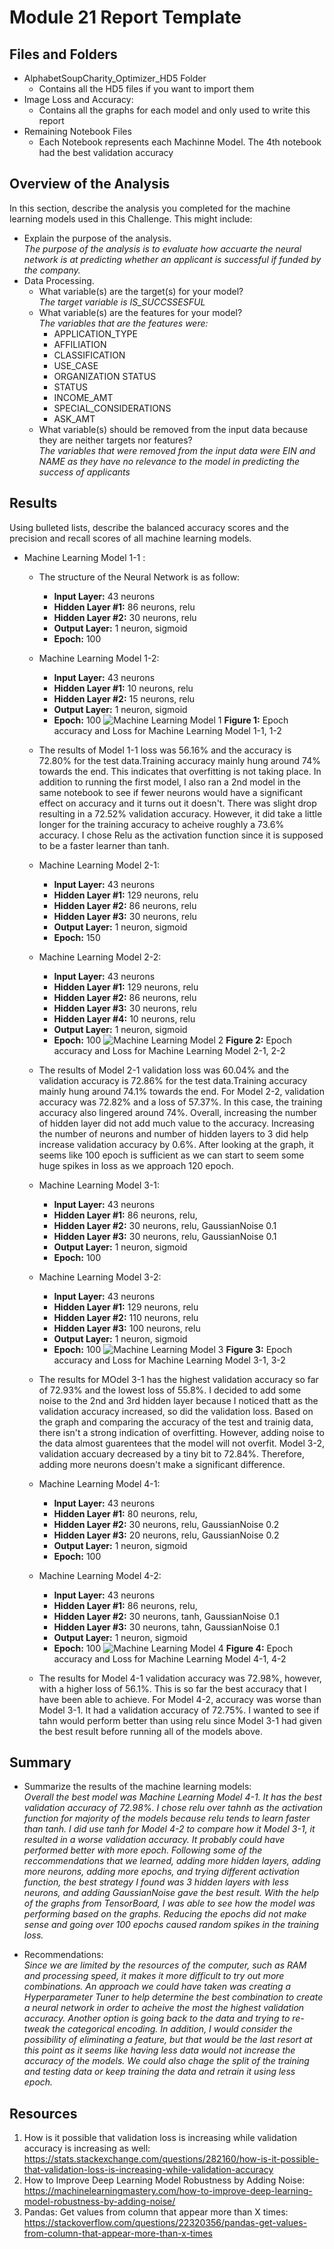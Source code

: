 # Module 21 Report Template

## Files and Folders
* AlphabetSoupCharity_Optimizer_HD5 Folder
  * Contains all the HD5 files if you want to import them 
* Image Loss and Accuracy:
  * Contains all the graphs for each model and only used to write this report
* Remaining Notebook Files
  * Each Notebook represents each Machinne Model. The 4th notebook had the best validation accuracy 

  
## Overview of the Analysis

In this section, describe the analysis you completed for the machine learning models used in this Challenge. This might include: 

* Explain the purpose of the analysis.<br/>
*The purpose of the analysis is to evaluate how accuarte the neural network is at predicting whether an applicant is successful if funded by the company.*
* Data Processing.<br/>
  * What variable(s) are the target(s) for your model?<br/>
  *The target variable is IS_SUCCSSESFUL*<br/>
  * What variable(s) are the features for your model?<br/>
  *The variables that are the features were:*
    * APPLICATION_TYPE
    * AFFILIATION
    * CLASSIFICATION
    * USE_CASE
    * ORGANIZATION STATUS
    * STATUS
    * INCOME_AMT
    * SPECIAL_CONSIDERATIONS	
    * ASK_AMT
  * What variable(s) should be removed from the input data because they are neither targets nor features?<br/>
  *The variables that were removed from the input data were EIN and NAME as they have no relevance to the model in predicting the success of applicants*


## Results

Using bulleted lists, describe the balanced accuracy scores and the precision and recall scores of all machine learning models.

* Machine Learning Model 1-1 :
  * The structure of the Neural Network is as follow: 
    * **Input Layer:** 43 neurons 
    * **Hidden Layer #1:** 86 neurons, relu
    * **Hidden Layer #2:** 30 neurons, relu
    * **Output Layer:** 1 neuron, sigmoid 
    * **Epoch:** 100
 
  * Machine Learning Model 1-2:
    * **Input Layer:** 43 neurons 
    * **Hidden Layer #1:** 10 neurons, relu
    * **Hidden Layer #2:** 15 neurons, relu
    * **Output Layer:** 1 neuron, sigmoid 
    * **Epoch:** 100
   ![Machine Learning Model 1](https://github.com/Dav5T/deep-learning-challenge/assets/130593953/cfe8005e-e1f2-4eba-9e59-5cfe83055837)
   **Figure 1:** Epoch accuracy and Loss for Machine Learning Model 1-1, 1-2

  * The results of Model 1-1 loss was 56.16% and the accuracy is 72.80% for the test data.Training accuracy mainly hung around 74% towards the end. This indicates that overfitting is not taking place. In addition to running the first model, I also ran a 2nd model in the same notebook to see if fewer neurons would have a significant effect on accuracy and it turns out it doesn't. There was slight drop resulting in a 72.52% validation accuracy. However, it did take a little longer for the training accuracy to acheive roughly a 73.6% accuracy. I chose Relu as the activation function since it is supposed to be a faster learner than tanh. 

  * Machine Learning Model 2-1:
    * **Input Layer:** 43 neurons 
    * **Hidden Layer #1:** 129 neurons, relu
    * **Hidden Layer #2:** 86 neurons, relu
    * **Hidden Layer #3:** 30 neurons, relu
    * **Output Layer:** 1 neuron, sigmoid 
    * **Epoch:** 150

  * Machine Learning Model 2-2:
    * **Input Layer:** 43 neurons 
    * **Hidden Layer #1:** 129 neurons, relu
    * **Hidden Layer #2:** 86 neurons, relu
    * **Hidden Layer #3:** 30 neurons, relu
    * **Hidden Layer #4:** 10 neurons, relu
    * **Output Layer:** 1 neuron, sigmoid 
    * **Epoch:** 100
  ![Machine Learning Model 2](https://github.com/Dav5T/deep-learning-challenge/assets/130593953/918beabd-f0ae-4e6c-9953-08ece9d1a1a5)
  **Figure 2:** Epoch accuracy and Loss for Machine Learning Model 2-1, 2-2

  * The results of Model 2-1 validation loss was 60.04% and the validation accuracy is 72.86% for the test data.Training accuracy mainly hung around 74.1% towards the end. For Model 2-2, validation accuracy was 72.82% and a loss of 57.37%. In this case, the training accuracy also lingered around 74%. Overall, increasing the number of hidden layer did not add much value to the accuracy. Increasing the number of neurons and number of hidden layers to 3 did help increase validation accuracy by 0.6%. After looking at the graph, it seems like 100 epoch is sufficient as we can start to seem some huge spikes in loss as we approach 120 epoch. 


  * Machine Learning Model 3-1:
    * **Input Layer:** 43 neurons 
    * **Hidden Layer #1:** 86 neurons, relu, 
    * **Hidden Layer #2:** 30 neurons, relu, GaussianNoise 0.1
    * **Hidden Layer #3:** 30 neurons, relu, GaussianNoise 0.1
    * **Output Layer:** 1 neuron, sigmoid 
    * **Epoch:** 100

  * Machine Learning Model 3-2:
    * **Input Layer:** 43 neurons 
    * **Hidden Layer #1:** 129 neurons, relu
    * **Hidden Layer #2:** 110 neurons, relu
    * **Hidden Layer #3:** 100 neurons, relu
    * **Output Layer:** 1 neuron, sigmoid 
    * **Epoch:** 100
      ![Machine Learning Model 3](https://github.com/Dav5T/deep-learning-challenge/assets/130593953/63aaa733-8b31-4316-bf8b-0a2d3e74eece)
       **Figure 3:** Epoch accuracy and Loss for Machine Learning Model 3-1, 3-2
      
  * The results for MOdel 3-1 has the highest validation accuracy so far of 72.93% and the lowest loss of 55.8%. I decided to add some noise to the 2nd and 3rd hidden layer because I noticed thatt as the validation accuracy increased, so did the validation loss. Based on the graph and comparing the accuracy of the test and trainig data, there isn't a strong indication of overfitting. However, adding noise to the data almost guarentees that the model will not overfit. Model 3-2, validation accuary decreased by a tiny bit to 72.84%. Therefore, adding more neurons doesn't make a significant difference. 


  * Machine Learning Model 4-1:
    * **Input Layer:** 43 neurons 
    * **Hidden Layer #1:** 80 neurons, relu, 
    * **Hidden Layer #2:** 30 neurons, relu, GaussianNoise 0.2
    * **Hidden Layer #3:** 20 neurons, relu, GaussianNoise 0.2
    * **Output Layer:** 1 neuron, sigmoid 
    * **Epoch:** 100

  * Machine Learning Model 4-2:
    * **Input Layer:** 43 neurons 
    * **Hidden Layer #1:** 86 neurons, relu, 
    * **Hidden Layer #2:** 30 neurons, tanh, GaussianNoise 0.1
    * **Hidden Layer #3:** 30 neurons, tahn, GaussianNoise 0.1
    * **Output Layer:** 1 neuron, sigmoid 
    * **Epoch:** 100
      ![Machine Learning Model 4](https://github.com/Dav5T/deep-learning-challenge/assets/130593953/b7ec9910-7eb6-4da2-aed4-04dac6a5c037)
      **Figure 4:** Epoch accuracy and Loss for Machine Learning Model 4-1, 4-2

  * The results for Model 4-1 validation accuracy was 72.98%, however, with a higher loss of 56.1%. This is so far the best accuracy that I have been able to achieve. For Model 4-2, accuracy was worse than Model 3-1. It had a validation accuracy of 72.75%. I wanted to see if tahn would perform better than using relu since Model 3-1 had given the best result before running all of the models above. 


## Summary

* Summarize the results of the machine learning models:<br/>
*Overall the best model was Machine Learning Model 4-1. It has the best validation accuracy of 72.98%. I chose relu over tahnh as the activation function for majority of the models because relu tends to learn faster than tanh. I did use tanh for Model 4-2 to compare how it Model 3-1, it resulted in a worse validation accuracy. It probably could have performed better with more epoch. Following some of the reccommendations that we learned, adding more hidden layers, adding more neurons, adding more epochs, and trying different activation function, the best strategy I found was 3 hidden layers with less neurons, and adding GaussianNoise gave the best result. With the help of the graphs from TensorBoard, I was able to see how the model was performing based on the graphs. Reducing the epochs did not make sense and going over 100 epochs caused random spikes in the training loss.* 

* Recommendations:<br/>
*Since we are limited by the resources of the computer, such as RAM and processing speed, it makes it more difficult to try out more combinations. An approach we could have taken was creating a Hyperparameter Tuner to help determine the best combination to create a neural network in order to acheive the most the highest validation accuracy. Another option is going back to the data and trying to re-tweak the categorical encoding. In addition, I would consider the possibility of eliminating a feature, but that would be the last resort at this point as it seems like having less data would not increase the accuracy of the models. We could also chage the split of the training and testing data or keep training the data and retrain it using less epoch.* 

## Resources
1. How is it possible that validation loss is increasing while validation accuracy is increasing as well: https://stats.stackexchange.com/questions/282160/how-is-it-possible-that-validation-loss-is-increasing-while-validation-accuracy <br/>
2. How to Improve Deep Learning Model Robustness by Adding Noise: https://machinelearningmastery.com/how-to-improve-deep-learning-model-robustness-by-adding-noise/ <br/>
3. Pandas: Get values from column that appear more than X times: https://stackoverflow.com/questions/22320356/pandas-get-values-from-column-that-appear-more-than-x-times

